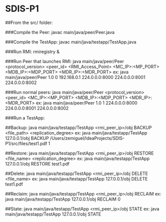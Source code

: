 # SDIS-P1


##From the src/ folder:

###Compile the Peer:
javac main/java/peer/Peer.java


###Compile the TestApp:
javac main/java/testapp/TestApp.java

###Run RMI:
rmiregistry &


###Run Peer that launches RMI:
java main/java/peer/Peer <protocol_version> <peer_id> <RMI_Access_Point> <MC_IP>:<MP_PORT> <MDB_IP>:<MDP_PORT> <MDR_IP>:<MDR_PORT>
ex:
java main/java/peer/Peer 1.0 0 192.168.0.1 224.0.0.0:8000 224.0.0.0:8001 224.0.0.0:8002

###Run normal peers:
java main/java/peer/Peer <protocol_version> <peer_id> <MC_IP>:<MP_PORT> <MDB_IP>:<MDP_PORT> <MDR_IP>:<MDR_PORT>
ex:
java main/java/peer/Peer 1.0 1 224.0.0.0:8000 224.0.0.0:8001 224.0.0.0:8002



###Run a TestApp:

##Backup:
java main/java/testapp/TestApp <rmi_peer_ip>/obj BACKUP <file_path> <replication_degree>
ex:
java main/java/testapp/TestApp 127.0.0.1/obj BACKUP /Users/zemiguel/IdeaProjects/SDIS-P1/src/files/test1.pdf 1

##Restore:
java main/java/testapp/TestApp <rmi_peer_ip>/obj RESTORE <file_name> <replication_degree>
ex:
java main/java/testapp/TestApp 127.0.0.1/obj RESTORE test1.pdf

##Delete:
java main/java/testapp/TestApp <rmi_peer_ip>/obj DELETE <file_name>
ex:
java main/java/testapp/TestApp 127.0.0.1/obj DELETE test1.pdf

##Reclaim:
java main/java/testapp/TestApp <rmi_peer_ip>/obj RECLAIM <amount>
ex:
java main/java/testapp/TestApp 127.0.0.1/obj RECLAIM 0

##State:
java main/java/testapp/TestApp <rmi_peer_ip>/obj STATE
ex:
java main/java/testapp/TestApp 127.0.0.1/obj STATE